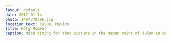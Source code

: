 ```yaml
---
layout: default
date: 2017-01-14
photo: 1484779596.jpg
location_text: Tulum, Mexico
title: Holy Moment
caption: Nice timing for that picture in the Mayan ruins of Tulum in Mexico. I went there early in the morning to avoid the croud and the heat of the sun.
---
```


